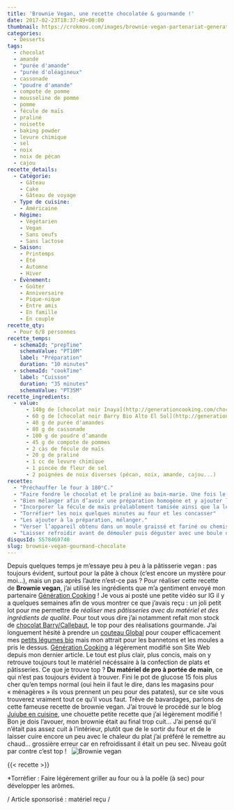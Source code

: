 ```yaml
---
title: 'Brownie Vegan, une recette chocolatée & gourmande !'
date: 2017-02-23T18:37:49+00:00
thumbnail: https://crokmou.com/images/brownie-vegan-partenariat-generation-cooking-crokmou-blog-belge-cuisine-voyage-1.jpg
categories:
  - Desserts
tags:
  - chocolat
  - amande
  - "purée d'amande"
  - "purée d'oléagineux"
  - cassonade
  - "poudre d'amande"
  - compote de pomme
  - mousseline de pomme
  - pomme
  - fécule de maïs
  - praliné
  - noisette
  - baking powder
  - levure chimique
  - sel
  - noix
  - noix de pécan
  - cajou
recette_details:
  - Catégorie:
    - Gâteau
    - Cake
    - Gâteau de voyage
  - Type de cuisine:
    - Américaine
  - Régime:
    - Végétarien
    - Vegan
    - Sans oeufs
    - Sans lactose
  - Saison:
    - Printemps
    - Été
    - Automne
    - Hiver
  - Évènement:
    - Goûter
    - Anniversaire
    - Pique-nique
    - Entre amis
    - En famille
    - En couple
recette_qty:
  - Pour 6/8 personnes
recette_temps:
  - schemaId: "prepTime"
    schemaValue: "PT10M"
    label: "Préparation"
    duration: "10 minutes"
  - schemaId: "cookTime"
    label: "Cuisson"
    duration: "35 minutes"
    schemaValue: "PT35M"
recette_ingredients:
  - value:
      - 140g de [chocolat noir Inaya](http://generationcooking.com/chocolat-de-couvertures-de-grandes-origines/3232-chocolat-noir-65-inaya-1-kg.html)
      - 60 g de [chocolat noir Barry Bio Alto El Sol](http://generationcooking.com/chocolat-de-couvertures-de-grandes-origines/3065-chocolat-bio-alto-el-sol-65-pistoles-2-kg-barry.html)
      - 40 g de purée d'amandes
      - 80 g de cassonade
      - 100 g de poudre d’amande
      - 45 g de compote de pommes
      - 2 càs de fécule de maïs
      - 20 g de praliné
      - 1 cc de levure chimique
      - 1 pincée de fleur de sel
      - 2 poignées de noix diverses (pécan, noix, amande, cajou...)
recette:
  - "Préchauffer le four à 180°C."
  - "Faire fondre le chocolat et le praliné au bain-marie. Une fois le tout presque fondu, ajouter la purée d’amandes."
  - "Bien mélanger afin d’avoir une préparation homogène et y ajouter la poudre d’amande, le sucre, le sel et la compote de pomme."
  - "Incorporer la fécule de maïs préalablement tamisée ainsi que la levure chimique, mélanger à l’aide d’une spatule."
  - "Torréfier* les noix quelques minutes au four et les concasser"
  - "Les ajouter à la préparation, mélanger."
  - "Verser l’appareil obtenu dans un moule graissé et fariné ou chemisé de papier sulfurisé. Cuire 35/40 minutes au four."
  - "Laisser refroidir avant de démouler puis déguster avec une boule de glace vanille ou nature !"
disqusId: 5578469748
slug: brownie-vegan-gourmand-chocolate
---
```


Depuis quelques temps je m’essaye peu à peu à la pâtisserie vegan : pas toujours évident, surtout pour la pâte à choux (c’est encore un mystère pour moi…), mais un pas après l’autre n’est-ce pas ? Pour réaliser cette recette de **Brownie vegan**, j’ai utilisé les ingrédients que m’a gentiment envoyé mon partenaire [Génération Cooking](http://generationcooking.com/) ! Je vous ai posté une petite vidéo sur IG il y a quelques semaines afin de vous montrer ce que j’avais reçu : un joli petit lot pour me permettre de _réaliser mes pâtisseries avec du matériel et des ingrédients de qualité_. Pour tout vous dire j’ai notamment refait mon stock de [chocolat Barry/Callebaut](http://generationcooking.com/177-chocolats-et-cacao), le top pour des réalisations gourmande. J’ai longuement hésité à prendre un [couteau Global](http://generationcooking.com/12-couteaux-global) pour couper efficacement mes [petits légumes bio](http://www.crokmou.com/2016/12/lheureux-nouveau-paniers-de-fruits-legumes-a-bruxelles) mais mon attrait pour les bannetons et les moules a pris le dessus. [Génération Cooking](http://www.crokmou.com/2014/02/generation-cooking) a légèrement modifié son Site Web depuis mon dernier article. Le tout est plus clair, plus concis, mais on y retrouve toujours tout le matériel nécéssaire à la confection de plats et pâtisseries. Ce que je trouve top ? **Du matériel de pro à portée de main**, ce qui n’est pas toujours évident à trouver. Fini le pot de glucose 15 fois plus cher qu’en temps normal (oui hein il faut le dire, dans les magasins pour « ménagères » ils vous prennent un peu pour des patates), sur ce site vous trouverez vraiment tout ce qu’il vous faut. Trêve de bavardages, parlons de cette fameuse recette de brownie vegan. J’ai trouvé le procédé sur le blog [Jujube en cuisine](http://www.jujube-en-cuisine.fr/brownie-aux-noix-sans-lactose-sans-gluten-et-sans-oeufs-vegan/), une chouette petite recette que j’ai légèrement modifié ! Bon je dois l’avouer, mon brownie était au final trop cuit… J’ai pensé qu’il n’était pas assez cuit à l’intérieur, plutôt que de le sortir du four et de le laisser cuire encore un peu avec le chaleur du plat j’ai préféré le remettre au chaud… grossière erreur car en refroidissant il était un peu sec. Niveau goût par contre c’est top !   ![Brownie vegan](https://crokmou.com/images/brownie-vegan-partenariat-generation-cooking-crokmou-blog-belge-cuisine-voyage-4_dzhshk.jpg)

{{< recette >}}

*Torréfier : Faire légèrement griller au four ou à la poêle (à sec) pour développer les arômes.

/ Article sponsorisé : matériel reçu /
